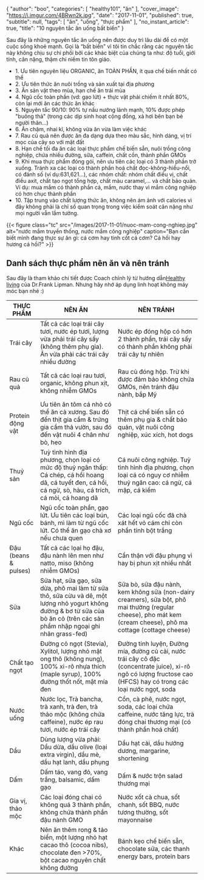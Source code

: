 {
   "author": "boo",
   "categories": [
      "healthy101",
      "ăn"
   ],
   "cover_image": "https://i.imgur.com/4BRwn2k.jpg",
   "date": "2017-11-01",
   "published": true,
   "subtitle": null,
   "tags": [
      "ăn",
      "uống",
      "thực phẩm"
   ],
   "no_instant_article": true,
   "title": "10 nguyên tắc ăn uống bất biến"
}

Sau đây là những nguyên tắc ăn uống nên được duy trì lâu dài để có một cuộc sống khoẻ mạnh. Gọi là “bất biến" vì tôi tin chắc rằng các nguyên tắc này không chịu sự chi phối bởi các khác biệt của chúng ta như: độ tuổi, giới tính, cân nặng, thậm chí niềm tin tôn giáo.

<ul class="list pl0">
  <li class="lh-copy pv3 ba bl-0 bt-0 br-0 b--dotted b--black-30">1. Ưu tiên nguyên liệu ORGANIC, ăn TOÀN PHẦN, ít qua chế biến nhất có thể</li>
  <li class="lh-copy pv3 ba bl-0 bt-0 br-0 b--dotted b--black-30">2. Ưu tiên thức ăn nuôi trồng và sản xuất tại địa phương</li>
  <li class="lh-copy pv3 ba bl-0 bt-0 br-0 b--dotted b--black-30">3. Ăn sản vật theo mùa, hạn chế ăn trái mùa</li>
  <li class="lh-copy pv3 ba bl-0 bt-0 br-0 b--dotted b--black-30">4. Ngũ cốc toàn phần (vd: gạo lứt) + thực vật phải chiếm ít nhất 80%, còn lại mới ăn các thức ăn khác</li>
  <li class="lh-copy pv3 ba bl-0 bt-0 br-0 b--dotted b--black-30">5. <span class="bg-lightest-blue">Nguyên tắc 90/10</span>: 90% tự nấu nướng lành mạnh, 10% được phép "buông thả" (trong các dịp sinh hoạt cộng đồng, xả hơi bên bạn bè người thân…)</li>
  <li class="lh-copy pv3 ba bl-0 bt-0 br-0 b--dotted b--black-30">6. Ăn chậm, nhai kĩ, không vừa ăn vừa làm việc khác</li>
  <li class="lh-copy pv3 ba bl-0 bt-0 br-0 b--dotted b--black-30">7. Rau củ quả nên được ăn đa dạng dựa theo màu sắc, hình dáng, vị trí mọc của cây so với mặt đất</li>
  <li class="lh-copy pv3 ba bl-0 bt-0 br-0 b--dotted b--black-30">8. Hạn chế tối đa ăn các loại thực phẩm chế biến sẵn, nuôi trồng công nghiệp, chứa nhiều đường, sữa, caffein, chất cồn, thành phần GMOs</li>
  <li class="lh-copy pv3 ba bl-0 bt-0 br-0 b--dotted b--black-30">
    9. Khi mua thực phẩm đóng gói, nên ưu tiên các loại có 3 thành phần trở xuống. Tránh xa các loại có thành phần hoá chất đọc-không-hiểu-nổi, có đánh số (ví dụ:631,621…), các nhóm chất:  nhóm chất điều vị, chất điều axit, chất tạo ngọt tổng hợp, chất màu caramel,… và chất bảo quản.
    Ví dụ: mua mắm có thành phần cá, mắm, nước thay vì mắm công nghiệp có hơn chục thành phần
  </li>
  <li class="lh-copy pv3 bn">10. Tập trung vào chất lượng thức ăn, không nên ám ảnh với calories vì đây không phải là chỉ số quan trọng trong việc kiểm soát cân nặng như mọi người vẫn lầm tưởng.</li>
</ul>

{{< figure class="tc" src="/images/2017-11-01/nuoc-mam-cong-nghiep.jpg" alt="nước mắm truyền thống, nước mắm công nghiệp" caption="Bạn cần biết mình đang thực sự ăn gì: cá cơm hay tinh cốt cá cơm? Cá hồi hay hương cá hồi?" >}}

## Danh sách thực phẩm nên ăn và nên tránh

Sau đây là tham khảo chi tiết được Coach chỉnh lý từ hướng dẫn[Healthy living](https://www.bewell.com/healthy-living/) của Dr.Frank Lipman. Nhưng hãy nhớ áp dụng linh hoạt không máy móc bạn nhé :)

<div class="overflow-auto">
  <table class="w-100 center collapse ba b--black-10" cellspacing="0">
    <thead>
      <tr class="triped--near-white">
        <th class="bn fw6 tl pa2 pa3-ns bg-white ttu w-30 w-20-ns">THỰC PHẨM</th>
        <th class="bn fw6 tl pa2 pa3-ns bg-white ttu">NÊN ĂN</th>
        <th class="bn fw6 tl pa2 pa3-ns bg-white ttu">NÊN TRÁNH</th>
      </tr>
    </thead>
    <tbody class="lh-copy">
      <tr class="striped--near-white">
        <td class="bn pa2 pa3-ns">Trái cây</td>
        <td class="bn pa2 pa3-ns">Tất cả các loại trái cây tươi, nước ép tươi, lượng vừa phải trái cây sấy (không thêm phụ gia). Ăn vừa phải các trái cây nhiều đường</td>
        <td class="bn pa2 pa3-ns">Nước ép đóng hộp có hơn 2 thành phần, trái cây sấy có thành phần không phải trái cây tự nhiên</td>
      </tr>
      <tr class="striped--near-white">
        <td class="bn pa2 pa3-ns">Rau củ quả</td>
        <td class="bn pa2 pa3-ns">Tất cả các loại rau tươi, organic, không phun xịt, không nhiễm GMOs</td>
        <td class="bn pa2 pa3-ns">Rau củ đóng hộp. Trừ khi được đảm bảo không chứa GMOs, nên tránh đậu nành, bắp Mỹ</td>
      </tr>
      <tr class="striped--near-white">
        <td class="bn pa2 pa3-ns">Protein động vật</td>
        <td class="bn pa2 pa3-ns">Ưu tiên ăn tôm cá nhỏ có thể ăn cả xương. Sau đó đến thịt gia cầm & trứng gia cầm thả vườn, sau đó đến vật nuôi 4 chân như bò, heo</td>
        <td class="bn pa2 pa3-ns">Thịt cá chế biến sẵn có thêm phụ gia & chất bảo quản, vật nuôi công nghiệp, xúc xích, hot dogs</td>
      </tr>
      <tr class="striped--near-white">
        <td class="bn pa2 pa3-ns">Thuỷ sản</td>
        <td class="bn pa2 pa3-ns">Tuỳ tình hình địa phương, chọn loại có mức độ thuỷ ngân thấp: Cá chép, cá hồi hoang dã, cá tuyết đen, cá hồi, cá ngừ, sò, hàu, cá trích, cá mòi, cá hoang dã </td>
        <td class="bn pa2 pa3-ns">Cá nuôi công nghiệp. Tuỳ tình hình địa phương, chọn loại cá có nguy cơ nhiễm thuỷ ngân cao: cá ngừ, cá mập, cá kiếm</td>
      </tr>
      <tr class="striped--near-white">
        <td class="bn pa2 pa3-ns">Ngũ cốc</td>
        <td class="bn pa2 pa3-ns">Ngũ cốc toàn phần, gạo lứt. Ưu tiên các loại bún, bánh, mì làm từ ngũ cốc lứt. Có thể ăn gạo chà xơ nếu chưa quen</td>
        <td class="bn pa2 pa3-ns">Các loại ngũ cốc đã chà xát hết vỏ cám chỉ còn phần tinh bột trắng</td>
      </tr>
      <tr class="striped--near-white">
        <td class="bn pa2 pa3-ns">Đậu (beans & pulses)</td>
        <td class="bn pa2 pa3-ns">Tất cả các lọai họ đậu, đậu nành lên men như natto, miso (không nhiễm GMOs)</td>
        <td class="bn pa2 pa3-ns">Cẩn thận với đậu phụng vì hay bị phun xịt nhiều nhất</td>
      </tr>
      <tr class="striped--near-white">
        <td class="bn pa2 pa3-ns">Sữa</td>
        <td class="bn pa2 pa3-ns">Sữa hạt, sữa gạo, sữa dừa, phô mai làm từ sữa thô, sữa cừu và dê, một lượng nhỏ yogurt không đường & bơ từ sữa của bò ăn cỏ (trên các sản phẩm nhập ngoại ghi nhãn grass-fed)</td>
        <td class="bn pa2 pa3-ns">Sữa bò, sữa đậu nành, kem không sữa (non-dairy creamers), sữa bột, phô mai thường (regular cheese), pho mát kem (cream cheese), phô ma cottage (cottage cheese)</td>
      </tr>
      <tr class="striped--near-white">
        <td class="bn pa2 pa3-ns">Chất tạo ngọt</td>
        <td class="bn pa2 pa3-ns">Đường cỏ ngọt (Stevia), Xylitol, lượng nhỏ mật ong thô (không nung), 100% xi-rô nhựa thích (maple syrup), 100% đường thốt nốt, mật mía đen</td>
        <td class="bn pa2 pa3-ns">Đường tinh luyện, Đường mía, đường củ cải, nước trái cây cô đặc (concentrate juice), xi-rô ngô có lượng fructose cao (HFCS) hay có trong các loại nước ngọt, soda</td>
      </tr>
      <tr class="striped--near-white">
        <td class="bn pa2 pa3-ns">Nước uống</td>
        <td class="bn pa2 pa3-ns">Nước lọc, Trà bancha, trà xanh, trà đen, trà thảo mộc (không chứa caffeine), nước ép rau tươi, nước ép trái cây</td>
        <td class="bn pa2 pa3-ns">Cồn, cà phê, nước ngọt, soda, các loại chứa caffeine, nước tăng lực, trà đóng chai thương mại (có thành phần hoá chất)</td>
      </tr>
      <tr class="striped--near-white">
        <td class="bn pa2 pa3-ns">Dầu</td>
        <td class="bn pa2 pa3-ns">Dùng lượng vừa phải: Dầu dừa, dầu olive (loại extra virgin), dầu mè, dầu hạt lanh, dầu phụng</td>
        <td class="bn pa2 pa3-ns">Dầu hạt cải, dầu hướng dương, margarine, shortening</td>
      </tr>
      <tr class="striped--near-white">
        <td class="bn pa2 pa3-ns">Dấm</td>
        <td class="bn pa2 pa3-ns">Dấm táo, vang đỏ, vang trắng, balsamic, dấm gạo</td>
        <td class="bn pa2 pa3-ns">Dấm & nước trộn salad thương mại</td>
      </tr>
      <tr class="striped--near-white">
        <td class="bn pa2 pa3-ns">Gia vị, thảo mộc</td>
        <td class="bn pa2 pa3-ns">Các loại đóng chai có không quá 3 thành phần, không chứa thành phần đậu nành GMO</td>
        <td class="bn pa2 pa3-ns">Nước xốt cà chua,  sốt chanh, sốt BBQ, nước tương thường, sốt mayonnaise</td>
      </tr>
      <tr class="striped--near-white">
        <td class="bn pa2 pa3-ns">Khác</td>
        <td class="bn pa2 pa3-ns">Nên ăn thêm rong & tảo biển, một lượng nhỏ hạt cacao thô (cocoa nibs), chocolate đen >70%, bột cacao nguyên chất không đường</td>
        <td class="bn pa2 pa3-ns">Bánh kẹo chế biến sẵn, chocolate sữa, các thanh energy bars, protein bars</td>
      </tr>
    </tbody>
  </table>
</div>
